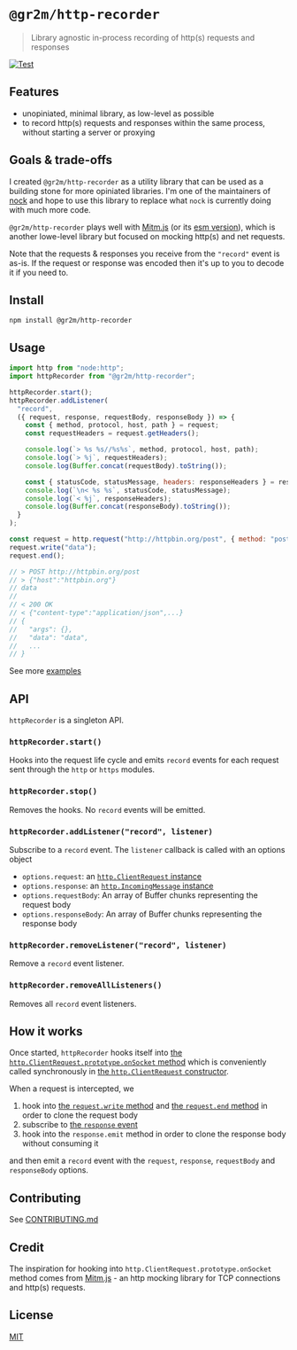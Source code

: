 # `@gr2m/http-recorder`

> Library agnostic in-process recording of http(s) requests and responses

[![Test](https://github.com/gr2m/node-http-recorder/actions/workflows/test.yml/badge.svg)](https://github.com/gr2m/node-http-recorder/actions/workflows/test.yml)

## Features

- unopiniated, minimal library, as low-level as possible
- to record http(s) requests and responses within the same process, without starting a server or proxying

## Goals & trade-offs

I created `@gr2m/http-recorder` as a utility library that can be used as a building stone for more opiniated libraries. I'm one of the maintainers of [nock](https://github.com/nock/nock/) and hope to use this library to replace what `nock` is currently doing with much more code.

`@gr2m/http-recorder` plays well with [Mitm.js](https://github.com/moll/node-mitm) (or its [esm version](https://github.com/gr2m/mitm-esm)), which is another lowe-level library but focused on mocking http(s) and net requests.

Note that the requests & responses you receive from the `"record"` event is as-is. If the request or response was encoded then it's up to you to decode it if you need to.

## Install

```
npm install @gr2m/http-recorder
```

## Usage

```js
import http from "node:http";
import httpRecorder from "@gr2m/http-recorder";

httpRecorder.start();
httpRecorder.addListener(
  "record",
  ({ request, response, requestBody, responseBody }) => {
    const { method, protocol, host, path } = request;
    const requestHeaders = request.getHeaders();

    console.log(`> %s %s//%s%s`, method, protocol, host, path);
    console.log(`> %j`, requestHeaders);
    console.log(Buffer.concat(requestBody).toString());

    const { statusCode, statusMessage, headers: responseHeaders } = response;
    console.log(`\n< %s %s`, statusCode, statusMessage);
    console.log(`< %j`, responseHeaders);
    console.log(Buffer.concat(responseBody).toString());
  }
);

const request = http.request("http://httpbin.org/post", { method: "post" });
request.write("data");
request.end();

// > POST http://httpbin.org/post
// > {"host":"httpbin.org"}
// data
//
// < 200 OK
// < {"content-type":"application/json",...}
// {
//   "args": {},
//   "data": "data",
//   ...
// }
```

See more [examples](examples)

## API

`httpRecorder` is a singleton API.

### `httpRecorder.start()`

Hooks into the request life cycle and emits `record` events for each request sent through the `http` or `https` modules.

### `httpRecorder.stop()`

Removes the hooks. No `record` events will be emitted.

### `httpRecorder.addListener("record", listener)`

Subscribe to a `record` event. The `listener` callback is called with an options object

- `options.request`: an [`http.ClientRequest` instance](https://nodejs.org/api/http.html#class-httpclientrequest)
- `options.response`: an [`http.IncomingMessage` instance](https://nodejs.org/api/http.html#class-httpincomingmessage)
- `options.requestBody`: An array of Buffer chunks representing the request body
- `options.responseBody`: An array of Buffer chunks representing the response body

### `httpRecorder.removeListener("record", listener)`

Remove a `record` event listener.

### `httpRecorder.removeAllListeners()`

Removes all `record` event listeners.

## How it works

Once started, `httpRecorder` hooks itself into [the `http.ClientRequest.prototype.onSocket` method](https://github.com/nodejs/node/blob/cf6996458b82ec0bdf97209bce380e1483c349fb/lib/_http_client.js#L778-L782) which is conveniently called synchronously in [the `http.ClientRequest` constructor](https://nodejs.org/api/http.html#class-httpclientrequest).

When a request is intercepted, we

1. hook into [the `request.write` method](https://github.com/nodejs/node/blob/cf6996458b82ec0bdf97209bce380e1483c349fb/lib/_http_outgoing.js#L701-L711) and [the `request.end` method](https://github.com/nodejs/node/blob/cf6996458b82ec0bdf97209bce380e1483c349fb/lib/_http_outgoing.js#L833-L906) in order to clone the request body
2. subscribe to [the `response` event](https://nodejs.org/api/http.html#event-response)
3. hook into the `response.emit` method in order to clone the response body without consuming it

and then emit a `record` event with the `request`, `response`, `requestBody` and `responseBody` options.

## Contributing

See [CONTRIBUTING.md](CONTRIBUTING.md)

## Credit

The inspiration for hooking into `http.ClientRequest.prototype.onSocket` method comes from [Mitm.js](https://github.com/moll/node-mitm/#readme) - an http mocking library for TCP connections and http(s) requests.

## License

[MIT](LICENSE)
